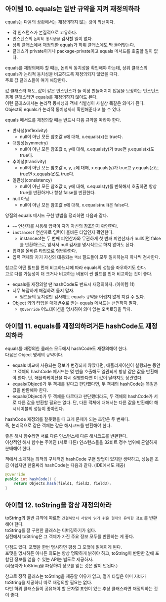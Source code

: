 ## 아이템 10. equals는 일반 규약을 지켜 재정의하라

equals는 다음의 상황에서는 재정의하지 않는 것이 최선이다.

- 각 인스턴스가 본질적으로 고유하다.
- 인스턴스의 `논리적 동치성`을 검사할 일이 없다.
- 상위 클래스에서 재정의한 equals가 하위 클래스에도 딱 들어맞는다.
- 클래스가 private이거나 package-private이고 equals 메서드를 호출할 일이 없다.

equals를 재정의해야 할 때는, 논리적 동치성을 확인해야 하는데, 상위 클래스의 equals가 논리적 동치성을 비교하도록 재정의되지 않았을 때다.  
주로 값 클래스들이 여기 해당한다.  

값 클래스라 해도, 값이 같은 인스턴스가 둘 이상 만들어지지 않음을 보장하는 인스턴스 통제 클래스라면 equals를 재정의하지 않아도 된다.  
이런 클래스에서는 논리적 동치성과 객체 식별성이 사실상 똑같은 의미가 된다.  
Object의 equals가 논리적 동치성까지 확인해준다고 볼 수 있다.  

equals 메서드를 재정의할 때는 반드시 다음 규약을 따라야 한다.  

- 반사성(reflexivity)
    - null이 아닌 모든 참조값 x에 대해, x.equals(x)는 true다.
- 대칭성(symmetry)
    - null이 아닌 모든 참조값 x, y에 대해, x.equals(y)가 true면 y.equals(x)도 true다.
- 추이성(transivity)
    - null이 아닌 모든 참조값 x, y, z에 대해, x.equals(y)가 true고 y.equals(z)도 true면 x.equals(z)도 true다.
- 일관성(consistency)
    - null이 아닌 모든 참조값 x, y에 대해, x.equals(y)를 반복해서 호출하면 항상 true를 반환하거나 항상 false를 반환한다.
- null 아님
    - null이 아닌 모든 참조값 x에 대해, x.equals(null)은 false다.

양질의 equals 메서드 구현 방법을 정리하면 다음과 같다.  

- `==` 연산자를 사용해 입력이 자기 자신의 참조인지 확인한다.
- `instanceof` 연산자로 입력이 올바른 타입인지 확인한다.
    - instanceof는 두 번째 피연산자와 무관하게 첫 번째 피연산자가 null이면 false를 반환하므로, 앞서서 null 검사를 명시적으로 하지 않아도 된다.
- 입력을 올바른 타입으로 형변환한다.
- 입력 객체와 자기 자신의 대응되는 `핵심` 필드들이 모두 일치하는지 하나씩 검사한다.

참고로 어떤 필드를 먼저 비교하느냐에 따라 equals의 성능을 좌우하기도 한다.  
고로 다를 가능성이 더 크거나 비교하는 비용이 싼 필드를 먼저 비교하는 것이 좋다.  

- equals를 재정의할 땐 hashCode도 반드시 재정의하자. (아이템 11)
- 너무 복잡하게 해결하려 들지 말자.
    - 필드들의 동치성만 검사해도 equals 규약을 어렵지 않게 지킬 수 있다.
- Object 외의 타입을 매개변수로 받는 equals 메서드는 선언하지 말자.
    - `@Override` 어노테이션을 명시하여 의미 없는 오버로딩을 막자.

## 아이템 11. equals를 재정의하려거든 hashCode도 재정의하라

equals를 재정의한 클래스 모두에서 hashCode도 재정의해야 한다.  
다음은 Object 명세의 규약이다.  

- equals 비교에 사용되는 정보가 변경되지 않았다면, 애플리케이션이 실행되는 동안 그 객체의 hashCode 메서드는 몇 번을 호출해도 일관되게 항상 같은 값을 반환해야 한다.
단, 애플리케이션을 다시 실행한다면 이 값이 달라져도 상관없다.
- equals(Object)가 두 객체를 같다고 판단했다면, 두 객체의 hashCode는 똑같은 값을 반환해야 한다.
- equals(Object)가 두 객체를 다르다고 판단했더라도, 두 객체의 hashCode가 서로 다른 값을 반환할 필요는 없다.
단, 다른 객체에 대해서는 다른 값을 반환해야 해시테이블의 성능이 좋아진다.

hashCode 재정의를 잘못했을 때 크게 문제가 되는 조항은 두 번째다.  
즉, 논리적으로 같은 객체는 같은 해시코드를 반환해야 한다.  

좋은 해시 함수라면 서로 다른 인스턴스에 다른 해시코드를 반환한다.  
이상적인 해시 함수는 주어진 (서로 다른) 인스턴스들을 32비트 정수 범위에 균일하게 분배해야 한다.  

책에서 소개하는 최적의 구체적인 hashCode 구현 방법이 있지만 생략하고, 성능은 조금 아쉽지만 한줄짜리 hashCode는 다음과 같다. (IDE에서도 제공)  

```java
@Override
public int hashCode() {
    return Objects.hash(field1, field2, field3);
}
```

## 아이템 12. toString을 항상 재정의하라

toString의 일반 규약에 따르면 `간결하면서 사람이 읽기 쉬운 형태의 유익한 정보` 를 반환해야 한다.  
toString를 잘 구현한 클래스는 디버깅하기가 쉽다.  
실전에서 toString은 그 객체가 가진 주요 정보 모두를 반환하는 게 좋다.  

단점도 있다. 포맷을 한번 명시하면 평생 그 포맷에 얽매이게 된다.  
포맷을 명시하든 아니든 의도는 항상 명확하게 밝혀야 하고, toString이 반환한 값에 포함된 정보를 얻을 수 있는 API는 별도로 제공하자.  
(사용자가 toString을 파싱하여 정보를 얻는 것은 말이 안된다.)  

참고로 정적 클래스는 toString을 제공할 이유가 없고, 열거 타입은 이미 자바가 toString을 제공하니 따로 재정의할 필요는 없다.  
다만 하위 클래스들이 공유해야 할 문자열 표현이 있는 추상 클래스라면 재정의하는 것이 좋다.
